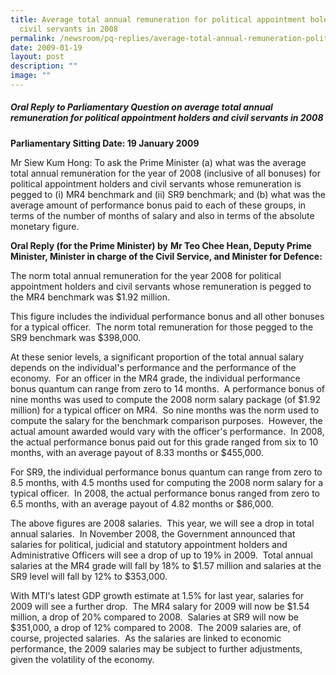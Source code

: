 ```yaml
---
title: Average total annual remuneration for political appointment holders and
  civil servants in 2008
permalink: /newsroom/pq-replies/average-total-annual-remuneration-political-appt-holders-civil-servants-2008/
date: 2009-01-19
layout: post
description: ""
image: ""
---
```

##### Oral Reply to Parliamentary Question on average total annual remuneration for political appointment holders and civil servants in 2008

**Parliamentary Sitting Date: 19 January 2009**

Mr Siew Kum Hong: To ask the Prime Minister (a) what was the average total annual remuneration for the year of 2008 (inclusive of all bonuses) for political appointment holders and civil servants whose remuneration is pegged to (i) MR4 benchmark and (ii) SR9 benchmark; and (b) what was the average amount of performance bonus paid to each of these groups, in terms of the number of months of salary and also in terms of the absolute monetary figure.

**Oral Reply (for the Prime Minister) by** **Mr Teo Chee Hean, Deputy Prime Minister, Minister in charge of the Civil Service, and Minister for Defence:**

The norm total annual remuneration for the year 2008 for political appointment holders and civil servants whose remuneration is pegged to the MR4 benchmark was $1.92 million.

This figure includes the individual performance bonus and all other bonuses for a typical officer.  The norm total remuneration for those pegged to the SR9 benchmark was $398,000.

At these senior levels, a significant proportion of the total annual salary depends on the individual's performance and the performance of the economy.  For an officer in the MR4 grade, the individual performance bonus quantum can range from zero to 14 months.  A performance bonus of nine months was used to compute the 2008 norm salary package (of $1.92 million) for a typical officer on MR4.  So nine months was the norm used to compute the salary for the benchmark comparison purposes.  However, the actual amount awarded would vary with the officer's performance.  In 2008, the actual performance bonus paid out for this grade ranged from six to 10 months, with an average payout of 8.33 months or $455,000.

For SR9, the individual performance bonus quantum can range from zero to 8.5 months, with 4.5 months used for computing the 2008 norm salary for a typical officer.  In 2008, the actual performance bonus ranged from zero to 6.5 months, with an average payout of 4.82 months or $86,000.

The above figures are 2008 salaries.  This year, we will see a drop in total annual salaries.  In November 2008, the Government announced that salaries for political, judicial and statutory appointment holders and Administrative Officers will see a drop of up to 19% in 2009.  Total annual salaries at the MR4 grade will fall by 18% to $1.57 million and salaries at the SR9 level will fall by 12% to $353,000.

With MTI's latest GDP growth estimate at 1.5% for last year, salaries for 2009 will see a further drop.  The MR4 salary for 2009 will now be $1.54 million, a drop of 20% compared to 2008.  Salaries at SR9 will now be $351,000, a drop of 12% compared to 2008.  The 2009 salaries are, of course, projected salaries.  As the salaries are linked to economic performance, the 2009 salaries may be subject to further adjustments, given the volatility of the economy.